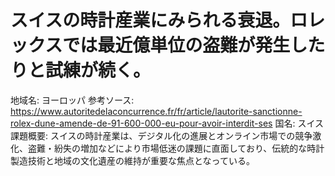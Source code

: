 # スイスの時計産業にみられる衰退。ロレックスでは最近億単位の盗難が発生したりと試練が続く。

地域名: ヨーロッパ
参考ソース: https://www.autoritedelaconcurrence.fr/fr/article/lautorite-sanctionne-rolex-dune-amende-de-91-600-000-eu-pour-avoir-interdit-ses
国名: スイス
課題概要: スイスの時計産業は、デジタル化の進展とオンライン市場での競争激化、盗難・紛失の増加などにより市場低迷の課題に直面しており、伝統的な時計製造技術と地域の文化遺産の維持が重要な焦点となっている。
